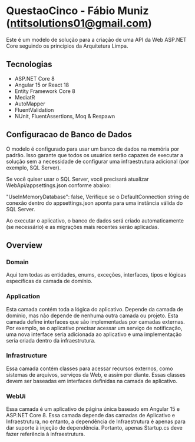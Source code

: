 ﻿# QuestaoCinco - Fábio Muniz (ntitsolutions01@gmail.com)

Este é um modelo de solução para a criação de uma API da Web ASP.NET Core seguindo os princípios da Arquitetura Limpa.

## Tecnologias
* ASP.NET Core 8
* Angular 15 or React 18
* Entity Framework Core 8
* MediatR
* AutoMapper
* FluentValidation
* NUnit, FluentAssertions, Moq & Respawn

## Configuracao de Banco de Dados

O modelo é configurado para usar um banco de dados na memória por padrão. 
Isso garante que todos os usuários serão capazes de executar a solução sem a necessidade de configurar uma infraestrutura adicional (por exemplo, SQL Server).

Se você quiser usar o SQL Server, você precisará atualizar WebApi/appsettings.json conforme abaixo:

  "UseInMemoryDatabase": false,
Verifique se o DefaultConnection string de conexão dentro do appsettings.json aponta para uma instância válida do SQL Server.

Ao executar o aplicativo, o banco de dados será criado automaticamente (se necessário) e as migrações mais recentes serão aplicadas.

## Overview

### Domain

Aqui tem todas as entidades, enums, exceções, interfaces, tipos e lógicas específicas da camada de domínio.

### Application

Esta camada contém toda a lógica do aplicativo. Depende da camada de domínio, mas não depende de nenhuma outra camada ou projeto. Esta camada define interfaces que são implementadas por camadas externas. Por exemplo, se o aplicativo precisar acessar um serviço de notificação, 
uma nova interface seria adicionada ao aplicativo e uma implementação seria criada dentro da infraestrutura.

### Infrastructure

Essa camada contém classes para acessar recursos externos, como sistemas de arquivos, serviços da Web, 
 e assim por diante. Essas classes devem ser baseadas em interfaces definidas na camada de aplicativo.

### WebUi

Essa camada é um aplicativo de página única baseado em Angular 15 e ASP.NET Core 8. Essa camada depende das camadas de Aplicativo e Infraestrutura, no entanto, a dependência de Infraestrutura é apenas para dar suporte à injeção de dependência. Portanto, apenas Startup.cs deve fazer referência à infraestrutura.
